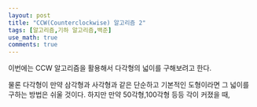 ```yaml
---
layout: post
title: "CCW(Counterclockwise) 알고리즘 2"
tags: [알고리즘,기하 알고리즘,백준]
use_math: true
comments: true
---
```


이번에는 CCW 알고리즘을 활용해서 다각형의 넓이를 구해보려고 한다.

물론 다각형이 만약 삼각형과 사각형과 같은 단순하고 기본적인 도형이라면 그 넓이를 구하는 방법은 쉬울 것이다. 
하지만 만약 50각형,100각형 등등 각이 커졌을 때, 